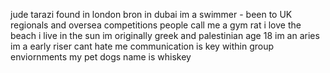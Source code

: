 jude tarazi 
found in london 
bron in dubai 
im a swimmer - been to UK regionals and oversea competitions
people call me a gym rat 
i love the beach 
i live in the sun 
im originally greek and palestinian 
age 18 
im an aries 
im a early riser 
cant hate me 
communication is key within group enviornments 
my pet dogs name is whiskey 
